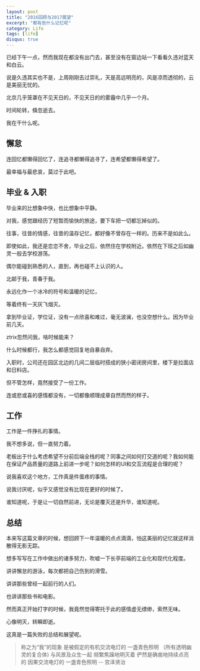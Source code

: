 ```yaml
---
layout: post
title: "2016回顾与2017展望"
excerpt: "都有些什么记忆呢"
category: Life
tags: [life]
disqus: true
---
```


已经下午一点，然而我现在都没有出门去，甚至没有在窗边站一下看看久违对蓝天和白云。

说是久违其实也不是，上周刚刚去过崇礼，天是高远明亮的，风是凉而透彻的，云是美丽无忧的。

北京几乎笼罩在不见天日的，不见天日的的雾霾中几乎一个月。

时间轮转，倏忽逝去。

我在干什么呢。

## 懈怠

连回忆都懒得回忆了，连追寻都懒得追寻了，连希望都懒得希望了。

最幸福与最悲哀，莫过于此吧。

## 毕业 & 入职

毕业来的比想象中快，也比想象中平静。

对我，感觉跟经历了短暂而愉快的旅途，要下车把一切都忘掉似的。

往事，往昔的情感，往昔的温存记忆，都好像不曾存在一样的。历来不是如此么。

即使如此，我还是恋恋不舍，毕业之后，依然住在学校附近。依然在下班之后如幽灵一般去学校游荡。

偶尔能碰到熟悉的人，直到，再也碰不上认识的人。

北邮于我，青春于我。

永远化作一个冰冷的符号和温暖的记忆，

等着终有一天灰飞烟灭。

拿到毕业证，学位证，没有一点欣喜和难过，毫无波澜，也没空想什么。因为毕业前几天。

ztrix忽然问我，啥时候能来？

什么时候都行，我怎么都感觉回复地自暴自弃。

入职时，公司还在园区北边的几间二层临时搭成的狭小密闭房间里，楼下是拉面店和日料店。

但不管怎样，竟然接受了一份工作。

连或悲或喜的感情都没有，一切都像顺理成章自然而然的样子。

## 工作

工作是一件挣扎的事情。

我不想多说，但一直努力着。

老板出于什么考虑希望不分前后端全栈的呢？同事之间如何打交道的呢？我如何能在保证产品质量的道路上前进一步呢？如何怎样的UI和交互流程是合理的呢？

说我喜欢这个地方，工作真是件蛋疼的事情。

说我讨厌呢，似乎又感觉没有比现在更好的时候了。

谁知道呢，于是让一切自然前进，无论是覆灭还是升华，谁知道呢。

## 总结

本来写这篇文章的时候，想回顾下一年温暖的点点滴滴，怕这美丽的记忆就这样消散得无影无踪。

想多写写在工作中做出的诸多努力，吹嘘一下长亭前端的工业化和现代化程度。

讲讲懈怠的游泳，每次都把自己伤到的滑雪。

讲讲那些曾经一起前行的人们。

也讲讲那些书和电影。

然而真正开始打字的时候，我竟然觉得寄托于此的感情虚无缥缈，索然无味。

心像明灭，转瞬即逝。

这真是一篇失败的总结和展望呢。

> 称之为“我”的现象
> 是被假定的有机交流电灯的
> 一盏青色照明
> （所有透明幽灵的复合体)
> 与风景及众生一起
> 频繁焦躁地明灭着
> 俨然是确凿地持续点亮的
> 因果交流电灯的
> 一盏青色照明
> --  宫泽贤治
